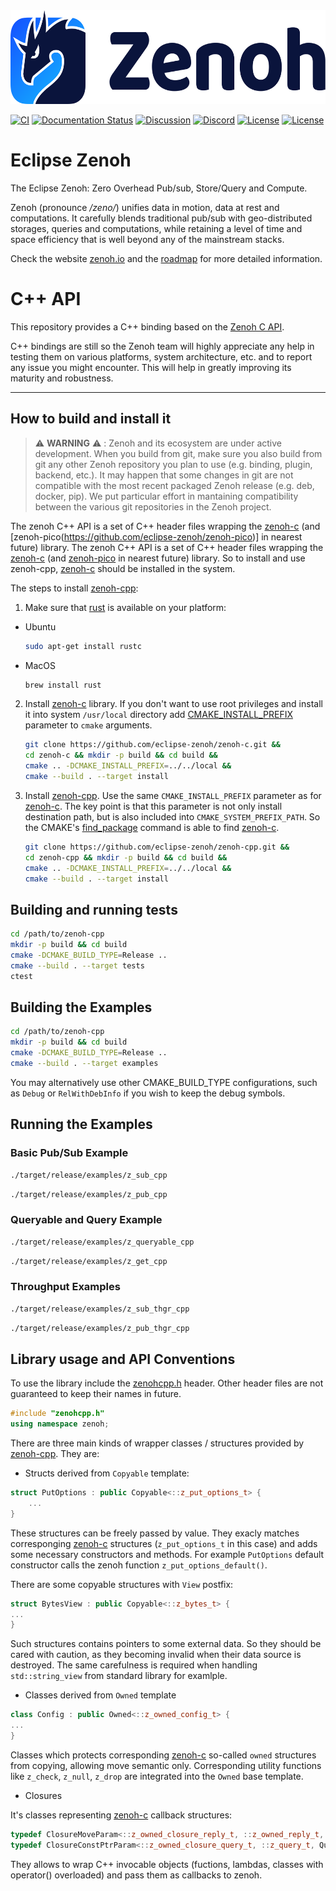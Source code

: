 <img src="https://raw.githubusercontent.com/eclipse-zenoh/zenoh/master/zenoh-dragon.png" height="150">

[![CI](https://github.com/eclipse-zenoh/zenoh-cpp/workflows/CI/badge.svg)](https://github.com/eclipse-zenoh/zenoh-cpp/actions?query=workflow%3A%22CI%22)
[![Documentation Status](https://readthedocs.org/projects/zenoh-cpp/badge/?version=latest)](https://zenoh-cpp.readthedocs.io/en/latest/?badge=latest)
[![Discussion](https://img.shields.io/badge/discussion-on%20github-blue)](https://github.com/eclipse-zenoh/roadmap/discussions)
[![Discord](https://img.shields.io/badge/chat-on%20discord-blue)](https://discord.gg/2GJ958VuHs)
[![License](https://img.shields.io/badge/License-EPL%202.0-blue)](https://choosealicense.com/licenses/epl-2.0/)
[![License](https://img.shields.io/badge/License-Apache%202.0-blue.svg)](https://opensource.org/licenses/Apache-2.0)

# Eclipse Zenoh
The Eclipse Zenoh: Zero Overhead Pub/sub, Store/Query and Compute.

Zenoh (pronounce _/zeno/_) unifies data in motion, data at rest and computations. It carefully blends traditional pub/sub with geo-distributed storages, queries and computations, while retaining a level of time and space efficiency that is well beyond any of the mainstream stacks.

Check the website [zenoh.io](http://zenoh.io) and the [roadmap](https://github.com/eclipse-zenoh/roadmap) for more detailed information.

# C++ API

This repository provides a C++ binding based on the [Zenoh C API](https://github.com/eclipse-zenoh/zenoh-c).

C++ bindings are still so the Zenoh team will highly appreciate any help in testing them on various platforms, system architecture, etc. and to report any issue you might encounter. This will help in greatly improving its maturity and robustness.

-------------------------------
## How to build and install it 

> :warning: **WARNING** :warning: : Zenoh and its ecosystem are under active development. When you build from git, make sure you also build from git any other Zenoh repository you plan to use (e.g. binding, plugin, backend, etc.). It may happen that some changes in git are not compatible with the most recent packaged Zenoh release (e.g. deb, docker, pip). We put particular effort in mantaining compatibility between the various git repositories in the Zenoh project.

The zenoh C++ API is a set of C++ header files wrapping the [zenoh-c](https://github.com/eclipse-zenoh/zenoh-c) (and [zenoh-pico(https://github.com/eclipse-zenoh/zenoh-pico)] in nearest future) library. 
The zenoh C++ API is a set of C++ header files wrapping the [zenoh-c](https://github.com/eclipse-zenoh/zenoh-c) (and [zenoh-pico] in nearest future) library. 
So to install and use zenoh-cpp, [zenoh-c](https://github.com/eclipse-zenoh/zenoh-c) should be installed in the system. 

[zenoh-c]: https://github.com/eclipse-zenoh/zenoh-c
[zenoh-cpp]: https://github.com/eclipse-zenoh/zenoh-cpp
[zenoh-pico]: https://github.com/eclipse-zenoh/zenoh-pico
[zenohcpp.h]: https://github.com/eclipse-zenoh/zenoh-cpp/blob/main/include/zenohcpp.h 

The steps to install [zenoh-cpp]:

1. Make sure that [rust](https://www.rust-lang.org) is available on your platform:
    
* Ubuntu
    ```bash
    sudo apt-get install rustc
    ```

* MacOS
    ```bash
    brew install rust
    ```

2. Install [zenoh-c](https://github.com/eclipse-zenoh/zenoh-c) library. If you don't want to use root privileges and install it into system `/usr/local` directory 
add [CMAKE_INSTALL_PREFIX](https://cmake.org/cmake/help/v3.0/variable/CMAKE_INSTALL_PREFIX.html) parameter to `cmake` arguments.

    ```sh
    git clone https://github.com/eclipse-zenoh/zenoh-c.git &&
    cd zenoh-c && mkdir -p build && cd build &&
    cmake .. -DCMAKE_INSTALL_PREFIX=../../local &&
    cmake --build . --target install
    ```

3. Install [zenoh-cpp]. Use the same `CMAKE_INSTALL_PREFIX` parameter as for [zenoh-c](https://github.com/eclipse-zenoh/zenoh-c).  The key point is that this
parameter is not only install destination path, but is also included into `CMAKE_SYSTEM_PREFIX_PATH`. So the CMAKE's 
[find_package](https://cmake.org/cmake/help/latest/command/find_package.html) command is able to find [zenoh-c].
    ```sh
    git clone https://github.com/eclipse-zenoh/zenoh-cpp.git &&
    cd zenoh-cpp && mkdir -p build && cd build &&
    cmake .. -DCMAKE_INSTALL_PREFIX=../../local &&
    cmake --build . --target install
    ```

## Building and running tests

```bash
cd /path/to/zenoh-cpp
mkdir -p build && cd build 
cmake -DCMAKE_BUILD_TYPE=Release ..
cmake --build . --target tests
ctest
```

## Building the Examples

```bash
cd /path/to/zenoh-cpp
mkdir -p build && cd build 
cmake -DCMAKE_BUILD_TYPE=Release ..
cmake --build . --target examples
```

You may alternatively use other CMAKE_BUILD_TYPE configurations, such as `Debug` or `RelWithDebInfo` if you wish to keep the debug symbols.

## Running the Examples

### Basic Pub/Sub Example
```bash
./target/release/examples/z_sub_cpp
```

```bash
./target/release/examples/z_pub_cpp
```

### Queryable and Query Example
```bash
./target/release/examples/z_queryable_cpp
```

```bash
./target/release/examples/z_get_cpp
```

### Throughput Examples
```bash
./target/release/examples/z_sub_thgr_cpp
```

```bash
./target/release/examples/z_pub_thgr_cpp
```

## Library usage and API Conventions

To use the library include the [zenohcpp.h] header. Other header files are not guaranteed to keep their names in future.
```C++
#include "zenohcpp.h"
using namespace zenoh;
```

There are three main kinds of wrapper classes / structures provided by [zenoh-cpp]. They are:

* Structs derived from `Copyable` template:

```C++
struct PutOptions : public Copyable<::z_put_options_t> {
    ...
}
```

These structures can be freely passed by value. They exacly matches corresponging [zenoh-c](https://github.com/eclipse-zenoh/zenoh-c) structures (`z_put_options_t` in this case)
and adds some necessary constructors and methods. For example `PutOptions` default constructor calls the zenoh function
`z_put_options_default()`.

There are some copyable structures with `View` postfix:

```C++
struct BytesView : public Copyable<::z_bytes_t> {
...
}
```

Such structures contains pointers to some external data. So they should be cared with caution, as they becoming invalid when their data source is destroyed. The same carefulness is required when handling `std::string_view` from standard library for examlple.

* Classes derived from `Owned` template

```C++
class Config : public Owned<::z_owned_config_t> {
...
}
```

Classes which protects corresponding [zenoh-c](https://github.com/eclipse-zenoh/zenoh-c) so-called `owned` structures from copying, allowing move semantic only. Corresponding utility functions like `z_check`, `z_null`, `z_drop` are integrated into the `Owned` base template.

* Closures

It's classes representing [zenoh-c](https://github.com/eclipse-zenoh/zenoh-c) callback structures:
```C++
typedef ClosureMoveParam<::z_owned_closure_reply_t, ::z_owned_reply_t, Reply> ClosureReply;
typedef ClosureConstPtrParam<::z_owned_closure_query_t, ::z_query_t, Query> ClosureQuery;
```

They allows to wrap C++ invocable objects (fuctions, lambdas, classes with operator() overloaded) and pass them as callbacks to zenoh.
